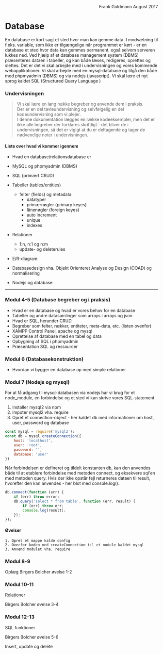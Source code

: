 <div style='text-align:right; width:100%'>Frank Goldmann August 2017</div>

# Database
En database er kort sagt et sted hvor man kan gemme data. I modsætning til f.eks. variable, som ikke er tilgængelige når programmet er kørt - er en database et sted hvor data kan gemmes permanent, også selvom serveren lukkes ned. Ved hjælp af et database management system (DBMS) præsenteres dataen i tabeller, og kan både læses, redigeres, oprettes og slettes. Det er det vi skal arbejde med i undervisningen og vores kommende webapplikationer. Vi skal arbejde med en mysql-database og tilgå den både med phpmyadmin (DBMS) og via nodejs (javascript). Vi skal lære et nyt sprog kaldet SQL (Structured Query Language )

### Undervisningen
> Vi skal lære en lang række begreber og anvende dem i praksis.<br>
> Der er en del tavleundervisning og selvfølgelig en del kodeundervisning som vi plejer.<br>
> I denne dokumentation lægges en række kodeeksempler, men det er ikke alle begreber der forklares skriftligt - det bliver de i undervisningen, så det er vigigt at du er deltagende og tager de nødvendige noter i undervisningen.

#### Liste over hvad vi kommer igennem

* Hvad en database/relationsdatabase er
* MySQL og phpmyadmin (DBMS)
* SQL (primært CRUD)
* Tabeller (tables/entities)
    * felter (fields) og metadata
        * datatyper
        * primærnøgler (primary keyes)
        * lånenøgler (foreign keyes)
        * auto increment
        * unique
        * indexes
* Relationer
    * 1:n, n:1 og n:m
    * update- og deleterules
* E/R-diagram
* Databasedesign vha. Objekt Orienteret Analyse og Design (OOAD) og normalisering

* Nodejs og database


--- 
### Modul 4-5 (Database begreber og i praksis)
* Hvad er en database og hvad er vores behov for en database
* Tabeller og andre datasamlinger som arrays i arrays og json
* Hvad er SQL, herunder CRUD
* Begreber som felter, rækker, entiteter, meta-data, etc. (listen ovenfor)
* XAMPP Control Panel, apache og mysql
* Oprettelse af database med en tabel og data
* Opbygning af SQL i phpmyadmin
* Præsentation SQL og ressourcer

### Modul 6 (Databasekonstruktion)
* Hvordan vi bygger en database op med simple relationer

### Modul 7 (Nodejs og mysql)
For at få adgang til mysql-databasen via nodejs har vi brug for et node_module, en forbindelse og et sted vi kan skrive vores SQL-statement.<br>
1. Installer mysql2 via npm
2. Impoter mysql2 vha. require
3. Opret et connection-object - her kaldet db med informationer om host, user, password og database

```javascript
const mysql = require('mysql2');
const db = mysql.createConnection({
    host: 'localhost',
    user: 'root',
    password: '',
    database: 'user'
})
```

Når forbindelsen er defineret og tildelt konstanten db, kan den anvendes både til at etablere forbindelse med metoden connect, og eksekvere sql'en med metoden query. Hvis der ikke opstår fejl returneres dataen til result, hvorefter den kan anvendes - her blot med console.log().
```javascript
db.connect(function (err) {
    if (err) throw error;
    db.query('select * from table', function (err, result) {
        if (err) throw err;
        console.log(result);
    });
});
```
#### Øvelser
    1. Opret et mappe kalde config
    2. Overfør koden med createConnection til et module kaldet mysql
    3. Anvend modulet vha. require

### Modul 8-9
Oplæg
Birgers Bolcher øvelse 1-2

### Modul 10-11
Relationer

Birgers Bolcher øvelse 3-4

### Modul 12-13
SQL funktioner

Birgers Bolcher øvelse 5-6

Insert, update og delete